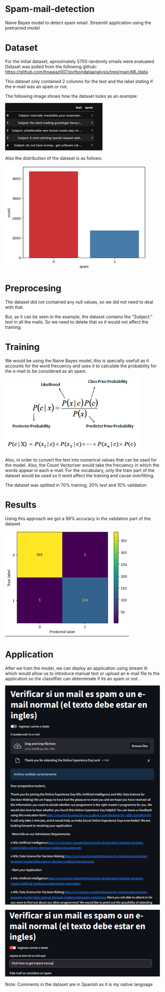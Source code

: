 # Spam-mail-detection
Naive Bayes model to detect spam email. Streamlit application using the pretrained model

# Dataset

For the initial dataset, aproximately 5700 randomly emails were evaluated. Dataset was pulled from the following github: https://github.com/hnawaz007/pythondataanalysis/tree/main/ML/data

This dataset only contained 2 columns for the text and the label stating if the e-mail was an spam or not.

The following image shows how the dataset looks as an example:

![Spam Mail Detection](images/exampledataset.png)

Also the distribution of the dataset is as follows:

![Spam Mail Detection](images/distributiondataset.png)

# Preprocesing

The dataset did not contained any null values, so we did not need to deal with that. 

But, as it can be seen in the example, the dataset contains the "Subject:" text in all the mails. So we need to delete that so it would not affect the training. 


# Training

We would be using the Naive Bayes model, this is specially usefull as it accounts for the word frecuency and uses it to calculate the probability for the e-mail to be considered as an spam.

![Spam Mail Detection](images/naivebayes.png)

Also, in order to convert the text into numerical values that can be used for the model. Also, the Count Vectorizer would take the frecuency in which the words appear in each e-mail. 
For the vocabulary, only the train part of the dataset would be used so it wont affect the training and cause overfitting.

The dataset was splitted in 70% training, 20% test and 10% validation


# Results

Using this approach we got a 99% accuracy in the validation part of the dataset.

![Spam Mail Detection](images/confusionmatrix.png)

# Application

After we train the model, we can deploy an application using stream lit which would allow us to introduce manual text or upload an e-mail file to the application so the classiffier can determinate if its an spam or not.

![Spam Mail Detection](images/App1.png)

![Spam Mail Detection](images/App2.png)

Note: Comments in the dataset are in Spanish as it is my native language
